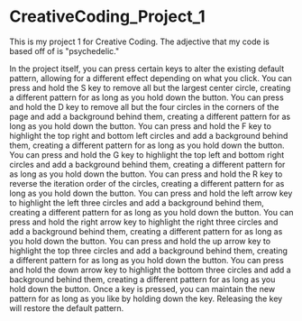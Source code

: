 # CreativeCoding_Project_1
This is my project 1 for Creative Coding.
The adjective that my code is based off of is "psychedelic."

In the project itself, you can press certain keys to alter the existing default pattern, allowing for a different effect depending on what you click. 
You can press and hold the S key to remove all but the largest center circle, creating a different pattern for as long as you hold down the button.
You can press and hold the D key to remove all but the four circles in the corners of the page and add a background behind them, creating a different pattern for as long as you hold down the button.
You can press and hold the F key to highlight the top right and bottom left circles and add a background behind them, creating a different pattern for as long as you hold down the button.
You can press and hold the G key to highlight the top left and bottom right circles and add a background behind them, creating a different pattern for as long as you hold down the button.
You can press and hold the R key to reverse the iteration order of the circles, creating a different pattern for as long as you hold down the button.
You can press and hold the left arrow key to highlight the left three circles and add a background behind them, creating a different pattern for as long as you hold down the button.
You can press and hold the right arrow key to highlight the right three circles and add a background behind them, creating a different pattern for as long as you hold down the button.
You can press and hold the up arrow key to highlight the top three circles and add a background behind them, creating a different pattern for as long as you hold down the button.
You can press and hold the down arrow key to highlight the bottom three circles and add a background behind them, creating a different pattern for as long as you hold down the button.
Once a key is pressed, you can maintain the new pattern for as long as you like by holding down the key. Releasing the key will restore the default pattern.
